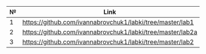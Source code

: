 
№ | Link
--|-----------------------------------------------------------
1 | https://github.com/ivannabrovchuk1/labki/tree/master/lab1
2 | https://github.com/ivannabrovchuk1/labki/tree/master/lab2a
3 | https://github.com/ivannabrovchuk1/labki/tree/master/lab2
